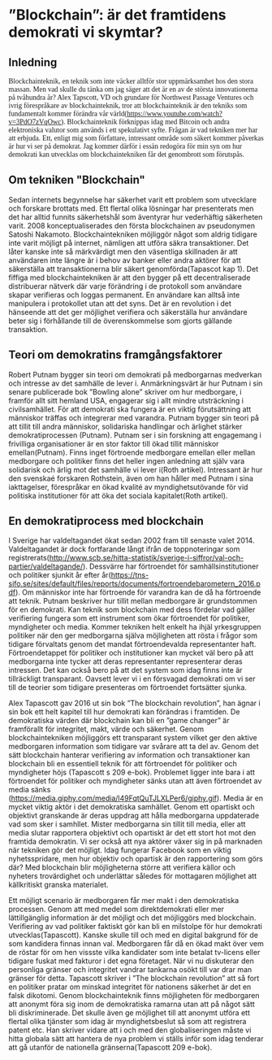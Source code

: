 <head><style type="text/css">
span.increase {line-height: 1cm}
</style>
</head>

# ”Blockchain”: är det framtidens demokrati vi skymtar?




## Inledning


<span style="font-family: 'Times New Roman';">Blockchainteknik, en teknik som inte väcker alltför stor uppmärksamhet hos den stora massan. Men vad skulle du tänka om jag säger att det är en av de största innovationerna på tvåhundra år? Alex Tapscott, VD och grundare för Northwest Passage Ventures och ivrig förespråkare av blockchainteknik, tror att blockchainteknik är den tekniks som fundamentalt kommer förändra vår värld(https://www.youtube.com/watch?v=3PdO7zVqOwc). Blockchainteknik förknippas idag med Bitcoin och andra elektroniska valutor som används i ett spekulativt syfte. Frågan är vad tekniken mer har att erbjuda. Ett, enligt mig som författare, intressant område som säkert kommer påverkas är hur vi ser på demokrat. Jag kommer därför i essän redogöra för min syn om hur demokrati kan utvecklas om blockchaintekniken får det genombrott som förutspås.</span>

## Om tekniken "Blockchain"


Sedan internets begynnelse har säkerhet varit ett problem som utvecklare och forskare brottats med. Ett flertal olika lösningar har presenterats men det har alltid funnits säkerhetshål som äventyrar hur vederhäftig säkerheten varit. 2008 konceptualiserades den första blockchainen av pseudonymen Satoshi Nakamoto. Blockchaintekniken möjliggör något som aldrig tidigare inte varit möjligt på internet, nämligen att utföra säkra transaktioner. Det låter kanske inte så märkvärdigt men den väsentliga skillnaden är att användaren inte längre är i behov av banker eller andra aktörer för att säkerställa att transaktionerna blir säkert genomförda(Tapascot kap 1). Det fiffiga med blockchaintekniken är att den bygger på ett decentraliserade distribuerar nätverk där varje förändring i de protokoll som användare skapar verifieras och loggas permanent. En användare kan alltså inte manipulera i protokollet utan att det syns. Det är en revolution i det hänseende att det ger möjlighet verifiera och säkerställa hur användare beter sig i förhållande till de överenskommelse som gjorts gällande transaktion.   

## Teori om demokratins framgångsfaktorer 


Robert Putnam bygger sin teori om demokrati på medborgarnas medverkan och intresse av det samhälle de lever i. Anmärkningsvärt är hur Putnam i sin senare publicerade bok ”Bowling alone” skriver om hur medborgare, i framför allt sitt hemland USA, engagerar sig i allt mindre utsträckning i civilsamhället. För att demokrati ska fungera är en viktig förutsättning att människor träffas och integrerar med varandra. Putnam bygger sin teori på att tillit till andra människor, solidariska handlingar och ärlighet stärker demokratiprocessen (Putnam). Putnam ser i sin forskning att engagemang i frivilliga organisationer är en stor faktor till ökad tillit människor emellan(Putnam). Finns inget förtroende medborgare emellan eller mellan medborgare och politiker finns det heller ingen anledning att själv vara solidarisk och ärlig mot det samhälle vi lever i(Roth artikel). Intressant är hur den svenskaé forskaren Rothstein, även om han håller med Putnam i sina iakttagelser, förespråkar en ökad kvalité av myndighetsutövande för vid politiska institutioner för att öka det sociala kapitalet(Roth artikel). 


## En demokratiprocess med blockchain


I Sverige har valdeltagandet ökat sedan 2002 fram till senaste valet 2014. Valdeltagandet är dock fortfarande långt ifrån de toppnoteringar som registrerats(http://www.scb.se/hitta-statistik/sverige-i-siffror/val-och-partier/valdeltagande/). Dessvärre har förtroendet för samhällsinstitutioner och politiker sjunkit år efter år(https://tns-sifo.se/sites/default/files/reports/documents/fortroendebarometern_2016.pdf). Om människor inte har förtroende för varandra kan de då ha förtroende att teknik. Putnam beskriver hur tillit mellan medborgare är grundstommen för en demokrati. Kan teknik som blockchain med dess fördelar vad gäller verifiering fungera som ett instrument som ökar förtroendet för politiker, myndigheter och media. Kommer tekniken helt enkelt ha ihjäl yrkesgruppen politiker när den ger medborgarna själva möjligheten att rösta i frågor som tidigare förvaltats genom det mandat förtroendevalda representanter haft. Förtroendetappet för politiker och institutioner kan mycket väl bero på att medborgarna inte tycker att deras representanter representerar deras intressen. Det kan också bero på att det system som idag finns inte är tillräckligt transparant. Oavsett lever vi i en försvagad demokrati om vi ser till de teorier som tidigare presenteras om förtroendet fortsätter sjunka. 

Alex Tapascott gav 2016 ut sin bok ”The blockchain revolution”, han ägnar i sin bok ett helt kapitel till hur demokrati kan förändras i framtiden. De demokratiska värden där blockchain kan bli en ”game changer” är framförallt för integritet, makt, värde och säkerhet. Genom blockchaintekniken möjliggörs ett transparant system vilket ger den aktive medborgaren information som tidigare var svårare att ta del av. Genom det sätt blockchain hanterar verifiering av information och transaktioner kan blockchain bli en essentiell teknik för att förtroendet för politiker och myndigheter höjs (Tapascott s 209 e-bok). Problemet ligger inte bara i att förtroendet för politiker och myndigheter sänks utan att även förtroendet av media sänks (https://media.giphy.com/media/l49FqtQuTJLXLPer6/giphy.gif). Media är en mycket viktig aktör i det demokratiska samhället. Genom ett opartiskt och objektivt granskande är deras uppdrag att hålla medborgarna uppdaterade vad som sker i samhllet. Mister medborgarna sin tillit till media, eller att media slutar rapportera objektivt och opartiskt är det ett stort hot mot den framtida demokratin. Vi ser också att nya aktörer växer sig in på marknaden när tekniken gör det möjligt. Idag fungerar Facebook som en viktig nyhetsspridare, men hur objektiv och opartisk är den rapportering som görs där? Med blockchain blir möjligheterna större att verifiera källor och nyheters trovärdighet och underlättar således för mottagaren möjlighet att källkritiskt granska materialet.

Ett möjligt scenario är medborgaren får mer makt i den demokratiska processen. Genom att med medel som direktdemokrati eller mer lättillgänglig information är det möjligt och det möjliggörs med blockchain. Verifiering av vad politiker faktiskt gör kan bli en milstolpe för hur demokrati utvecklas(Tapascott). Kanske skulle till och med en digital bakgrund för de som kandidera finnas innan val. Medborgaren får då en ökad makt över vem de röstar för om hen vissste vilka kandidater som inte betalat tv-licens eller tidigare fuskat med fakturor i det egna företaget. När vi nu diskuterar den personliga gränser och integritet vandrar tankarna osökt till var drar man gränser för detta. Tapascott skriver i ”The blockchain revolution” att så fort en politiker pratar om minskad integritet för nationens säkerhet är det en falsk dikotomi.  Genom blockchainteknik finns möjligheten för medborgaren att anonymt föra sig inom de demokratiska ramarna utan att på något sätt bli diskriminerade. Det skulle även ge möjlighet till att anonymt utföra ett flertal olika tjänster som idag är myndighetsbeslut så som att registrera patent etc. Han skriver vidare att i och med den globaliseringen måste vi hitta globala sätt att hantera de nya problem vi ställs inför som idag tenderar att gå utanför de nationella gränserna(Tapascott 209 e-bok).


